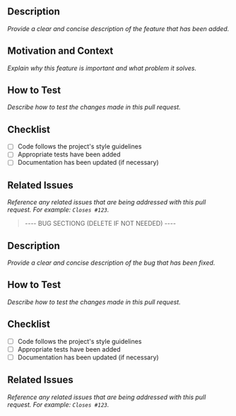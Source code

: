 ## Description
_Provide a clear and concise description of the feature that has been added._

## Motivation and Context
_Explain why this feature is important and what problem it solves._

## How to Test
_Describe how to test the changes made in this pull request._

## Checklist
- [ ] Code follows the project's style guidelines
- [ ] Appropriate tests have been added
- [ ] Documentation has been updated (if necessary)

## Related Issues
_Reference any related issues that are being addressed with this pull request. For example: `Closes #123`._


> ---- BUG SECTIONG (DELETE IF NOT NEEDED) ----

## Description
_Provide a clear and concise description of the bug that has been fixed._

## How to Test
_Describe how to test the changes made in this pull request._

## Checklist
- [ ] Code follows the project's style guidelines
- [ ] Appropriate tests have been added
- [ ] Documentation has been updated (if necessary)

## Related Issues
_Reference any related issues that are being addressed with this pull request. For example: `Closes #123`._
